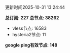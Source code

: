 更新时间2025-10-31 13:24:44

**总订阅: 227**
**总节点: 38262**
- vless节点: 16583
- hysteria2节点: 11

**google ping有效节点: 148**
